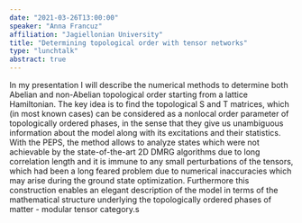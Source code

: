 ```yaml
---
date: "2021-03-26T13:00:00"
speaker: "Anna Francuz"
affiliation: "Jagiellonian University"
title: "Determining topological order with tensor networks"
type: "lunchtalk"
abstract: true
---
```


In my presentation I will describe the numerical methods to determine both Abelian and non-Abelian topological order starting from a lattice Hamiltonian. The key idea is to find the topological S and T matrices, which (in most known cases) can be considered as a nonlocal order parameter of topologically ordered phases, in the sense that they give us unambiguous information about the model along with its excitations and their statistics.  With the PEPS, the method allows to analyze states which were not achievable by the state-of-the-art 2D DMRG algorithms due to long correlation length and it is immune to any small perturbations of the tensors, which had been a long feared problem due to numerical inaccuracies which may arise during the ground state optimization. Furthermore this construction enables an elegant description of the model in terms of the mathematical structure underlying the topologically ordered phases of matter - modular tensor category.s
